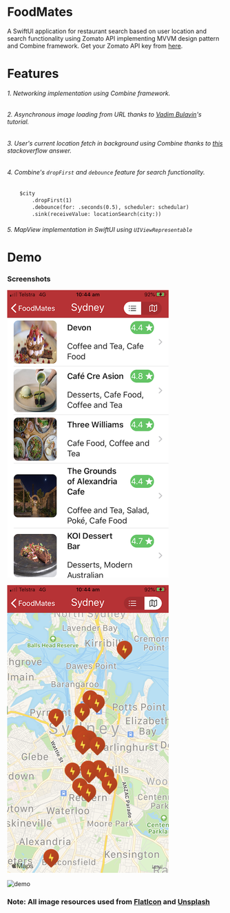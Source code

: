 # FoodMates
A SwiftUI application for restaurant search based on user location and search functionality using Zomato API implementing MVVM design pattern and Combine framework. Get your Zomato API key from [here](https://developers.zomato.com/).

# Features
###### 1. Networking implementation using Combine framework.
###### 2. Asynchronous image loading from URL thanks to [Vadim Bulavin](https://www.vadimbulavin.com/asynchronous-swiftui-image-loading-from-url-with-combine-and-swift/)'s tutorial.
###### 3. User's current location fetch in background using Combine thanks to [this](https://stackoverflow.com/a/57690149/2552460) stackoverflow answer.
###### 4. Combine's ``` dropFirst ``` and ```debounce``` feature for search functionality.

```
    $city
        .dropFirst(1)
        .debounce(for: .seconds(0.5), scheduler: schedular)
        .sink(receiveValue: locationSearch(city:))
```
###### 5. MapView implementation in SwiftUI using ```UIViewRepresentable```


# Demo

### Screenshots

![screenshot1](IMG_5818.PNG)

![screenshot2](IMG_5819.PNG)

![demo](foodmates_demo.gif)


### Note: All image resources used from [FlatIcon](https://www.flaticon.com/) and [Unsplash](https://unsplash.com/)

